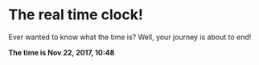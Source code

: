 # The real time clock!

Ever wanted to know what the time is? Well, your journey is about to end!

**The time is Nov 22, 2017, 10:48**